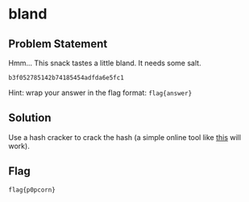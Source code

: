 # bland
## Problem Statement

Hmm... This snack tastes a little bland. It needs some salt.

`b3f052785142b74185454adfda6e5fc1`

Hint: wrap your answer in the flag format: `flag{answer}`

## Solution
Use a hash cracker to crack the hash (a simple online tool like [this](https://crackstation.net/) will work).

## Flag
`flag{p0pcorn}`

